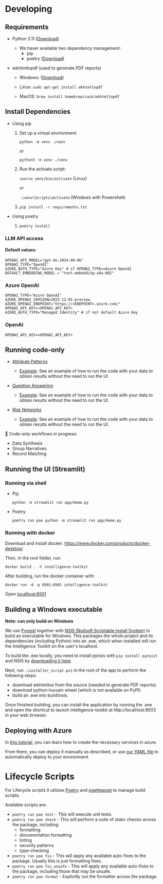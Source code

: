 # Developing 

## Requirements

- Python 3.11 ([Download](https://www.python.org/downloads/))
    - We haver available two dependency management:
        - pip
        - poetry ([Download](https://python-poetry.org/docs/#installation))
- wkhtmltopdf (used to generate PDF reports)

    - Windows: ([Download](https://wkhtmltopdf.org/downloads.html))

    - Linux:  `sudo apt-get install wkhtmltopdf`

    - MacOS: `brew install homebrew/cask/wkhtmltopdf`


## Install Dependencies

- Using pip
    1. Set up a virtual environment:

        `python -m venv ./venv`

        or
        
        `python3 -m venv ./venv`
    2. Run the activate script: 

        `source venv/bin/activate`  (Linux)

        or 

        `.\venv\Scripts\Activate` (Windows with Powershell)

    3. `pip install -r requirements.txt`

- Using poetry

    1. `poetry install`

### LLM API access

#### Default values: 
```
OPENAI_API_MODEL="gpt-4o-2024-08-06"
OPENAI_TYPE="OpenAI"
AZURE_AUTH_TYPE="Azure Key" # if OPENAI_TYPE==Azure OpenAI
DEFAULT_EMBEDDING_MODEL = "text-embedding-ada-002"
```

### Azure OpenAI
```
OPENAI_TYPE="Azure OpenAI"
AZURE_OPENAI_VERSION=2023-12-01-preview
AZURE_OPENAI_ENDPOINT="https://<ENDPOINT>.azure.com/"
OPENAI_API_KEY=<OPENAI_API_KEY>
AZURE_AUTH_TYPE="Managed Identity" # if not default Azure Key
```

### OpenAI
```
OPENAI_API_KEY=<OPENAI_API_KEY>
```

## Running code-only 
- [Attribute Patterns](./toolkit/attribute_patterns/README.md)

    - [Example](./examples/attribute_patterns.ipynb): See an example of how to run the code with your data to obtain results without the need to run the UI.

- [Question Answering](./toolkit/question_answering/README.md)

    - [Example](./examples/question_answering.ipynb): See an example of how to run the code with your data to obtain results without the need to run the UI.

- [Risk Networks](./toolkit/risk_networks/README.md)

    - [Example](./examples/risk_networks/main.ipynb): See an example of how to run the code with your data to obtain results without the need to run the UI.

:construction: Code-only workflows in progress: 

- Data Synthesis
- Group Narratives
- Record Matching

## Running the UI (Streamlit) 

### Running via shell

- Pip

    `python -m streamlit run app/Home.py`
- Poetry

    `poetry run poe python -m streamlit run app/Home.py`

### Running with docker

Download and install docker: https://www.docker.com/products/docker-desktop/

Then, in the root folder, run:

`docker build . -t intelligence-toolkit`

After building, run the docker container with:

`docker run -d -p 8501:8501 intelligence-toolkit`

Open [localhost:8501](http://localhost:8501)

## Building a Windows executable

**Note: can only build on Windows**

We use [Pynsist](https://pynsist.readthedocs.io/en/latest/) together with [NSIS (Nullsoft Scriptable Install System)](https://nsis.sourceforge.io/) to build an executable for Windows. This packages the whole project and its dependencies (including Python) into an .exe, which when installed will run the Intelligence Toolkit on the user's localhost.

To build the .exe locally, you need to install pynsis with `pip install pynsist` and NSIS by [downloading it here](https://nsis.sourceforge.io/Main_Page).

Next, run `.\installer_script.ps1` in the root of the app to perform the following steps:
- download wkhtmltox from the source (needed to generate PDF reports). 
- download python-louvain wheel (which is not available on PyPI).
- build an .exe into build\nsis.

Once finished building, you can install the application by running the .exe and open the shortcut to launch intelligence-toolkit at http://localhost:8503 in your web browser.

## Deploying with Azure

In [this tutorial](https://dev.to/keneojiteli/deploy-a-docker-app-to-app-services-on-azure-5d3h), you can learn how to create the necessary services in azure.

From there, you can deploy it manually as described, or use [our YAML file](/.vsts-ci.yml) to automatically deploy to your environment. 

# Lifecycle Scripts

For Lifecycle scripts it utilizes [Poetry](https://python-poetry.org/docs#installation) and [poethepoet](https://pypi.org/project/poethepoet/) to manage build scripts.


Available scripts are:

- `poetry run poe test` - This will execute unit tests.
- `poetry run poe check` - This will perform a suite of static checks across the package, including:
  - formatting
  - documentation formatting
  - linting
  - security patterns
  - type-checking
- `poetry run poe fix` - This will apply any available auto-fixes to the package. Usually this is just formatting fixes.
- `poetry run poe fix_unsafe` - This will apply any available auto-fixes to the package, including those that may be unsafe.
- `poetry run poe format` - Explicitly run the formatter across the package.

